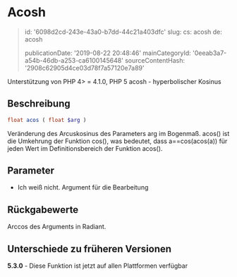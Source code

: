 Acosh
=====

> id: '6098d2cd-243e-43a0-b7dd-44c21a403dfc'
> slug:
> 	cs: acosh
> 	de: acosh
> 
> publicationDate: '2019-08-22 20:48:46'
> mainCategoryId: '0eeab3a7-a54b-46db-a253-ca6100145648'
> sourceContentHash: '2908c62905d4ce03d78f7a57120e7a89'

Unterstützung von PHP 4> = 4.1.0, PHP 5
acosh - hyperbolischer Kosinus

Beschreibung
--------------------------

```php
float acos ( float $arg )
```

Veränderung des Arcuskosinus des Parameters arg im Bogenmaß. acos() ist die Umkehrung der Funktion cos(), was bedeutet, dass a==cos(acos(a)) für jeden Wert im Definitionsbereich der Funktion acos().

Parameter
--------------------------

- Ich weiß nicht.
Argument für die Bearbeitung

Rückgabewerte
--------------------------

Arccos des Arguments in Radiant.

Unterschiede zu früheren Versionen
--------------------------

**5.3.0** - Diese Funktion ist jetzt auf allen Plattformen verfügbar
